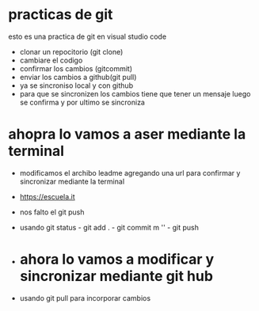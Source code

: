 # practicas de git 

esto es una practica de git en visual studio code

- clonar un repocitorio (git clone)
- cambiare el codigo 
- confirmar los cambios (gitcommit)
- enviar los cambios a github(git pull)
- ya se sincroniso local y con github
- para que se sincronizen los cambios tiene que tener un mensaje luego se confirma y por ultimo se sincroniza

# ahopra lo vamos a aser mediante la terminal 

- modificamos el archibo leadme agregando una url para confirmar y sincronizar mediante la terminal 
- <https://escuela.it>
- nos falto el git push
- usando git status - git add . - git commit m '' - git push 

- # ahora lo vamos a modificar y sincronizar mediante git hub
- usando git pull para incorporar cambios 
